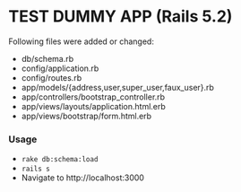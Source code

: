 # TEST DUMMY APP (Rails 5.2)

Following files were added or changed:

- db/schema.rb
- config/application.rb
- config/routes.rb
- app/models/{address,user,super_user,faux_user}.rb
- app/controllers/bootstrap_controller.rb
- app/views/layouts/application.html.erb
- app/views/bootstrap/form.html.erb

### Usage

- `rake db:schema:load`
- `rails s`
- Navigate to http://localhost:3000
